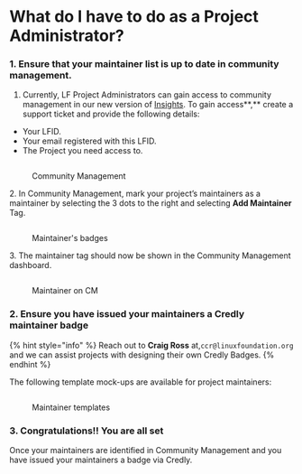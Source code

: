 # What do I have to do as a Project Administrator?

### 1. **Ensure that your maintainer list is up to date in community management.**

1. Currently, LF Project Administrators can gain access to community management in our new version of [Insights](https://insights-v2.lfx.linuxfoundation.org/). To gain access**,** create a support ticket and provide the following details:&#x20;

* Your LFID.
* Your email registered with this LFID.
* The Project you need access to.

<figure><img src="../../../../.gitbook/assets/project admin_maintainer.PNG" alt=""><figcaption><p>Community Management</p></figcaption></figure>

2\. In Community Management, mark your project’s maintainers as a maintainer by selecting the 3 dots to the right and selecting **Add Maintainer** Tag.

<figure><img src="../../../../.gitbook/assets/maintainer tags.PNG" alt=""><figcaption><p>Maintainer's badges</p></figcaption></figure>

3\. The maintainer tag should now be shown in the Community Management dashboard.

<figure><img src="../../../../.gitbook/assets/Maintainer bages 2.PNG" alt=""><figcaption><p>Maintainer on CM</p></figcaption></figure>

### 2. Ensure you have issued your maintainers a Credly maintainer badge

{% hint style="info" %}
Reach out to **Craig Ross** at,`ccr@linuxfoundation.org` and we can assist projects with designing their own Credly Badges.
{% endhint %}

The following template mock-ups are available for project maintainers:

<figure><img src="../../../../.gitbook/assets/Maintainer templates.PNG" alt=""><figcaption><p>Maintainer templates</p></figcaption></figure>

### 3. Congratulations!! You are all set

Once your maintainers are identified in Community Management and you have issued your maintainers a badge via Credly.
